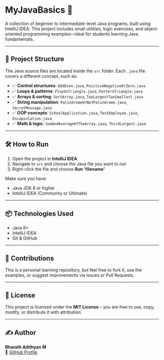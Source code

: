 # MyJavaBasics 🚀

A collection of beginner to intermediate-level Java programs, built using IntelliJ IDEA. This project includes small utilities, logic exercises, and object-oriented programming examples—ideal for students learning Java fundamentals.

---

## 📁 Project Structure

The Java source files are located inside the `src` folder. Each `.java` file covers a different concept, such as:

- ✅ **Control structures**: `OddEven.java`, `PositiveNegativeOrZero.java`
- ✅ **Loops & patterns**: `FloydsTriangle.java`, `PatternTriangle.java`
- ✅ **Arrays & sorting**: `SortArray.java`, `TwoLargestTwoSmallest.java`
- ✅ **String manipulation**: `PalindromeOrNotPalindrome.java`, `SecretMessage.java`
- ✅ **OOP concepts**: `SchoolApplication.java`, `TestEmployee.java`, `Encapsulation.java`
- ✅ **Math & logic**: `SumAndAverageOfTheArray.java`, `ThirdLargest.java`

---

## 🛠️ How to Run

1. Open the project in **IntelliJ IDEA**
2. Navigate to `src` and choose the Java file you want to run
3. Right-click the file and choose **Run 'filename'**

Make sure you have:
- Java JDK 8 or higher
- IntelliJ IDEA (Community or Ultimate)

---

## 📦 Technologies Used

- Java 8+
- IntelliJ IDEA
- Git & GitHub

---

## 🤝 Contributions

This is a personal learning repository, but feel free to fork it, use the examples, or suggest improvements via Issues or Pull Requests.

---

## 📃 License

This project is licensed under the **MIT License** – you are free to use, copy, modify, or distribute it with attribution.

---

## ✍️ Author

**Bharath Adithyan M**  
🔗 [GitHub Profile](https://github.com/Devasri018)

